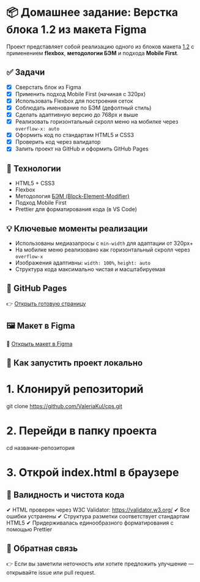 # 📦 Домашнее задание: Верстка блока 1.2 из макета Figma

Проект представляет собой реализацию одного из блоков макета [1.2](https://www.figma.com/design/q3FIPZpIAwxM0gzZnTBL5b/%D0%91%D0%BB%D0%BE%D0%BA-1.3--%D0%9F%D0%BE%D1%81%D1%82%D1%80%D0%BE%D0%B5%D0%BD%D0%B8%D0%B5-%D1%81%D0%B5%D1%82%D0%BE%D0%BA---%D0%91%D0%AD%D0%9C-%D0%B8%D0%BC%D0%B5%D0%BD%D0%BE%D0%B2%D0%B0%D0%BD%D0%B8%D0%B5?node-id=0-729&t=6BXMXATPrz5iSGTU-0) с применением **flexbox**, **методологии БЭМ** и подхода **Mobile First**.

## ✅ Задачи

- [x] Сверстать блок из Figma
- [x] Применить подход Mobile First (начиная с 320px)
- [x] Использовать Flexbox для построения сеток
- [x] Соблюдать именование по БЭМ (дефолтный стиль)
- [x] Сделать адаптивную версию до 768px и выше
- [x] Реализовать горизонтальный скролл меню на мобилке через `overflow-x: auto`
- [x] Оформить код по стандартам HTML5 и CSS3
- [x] Проверить код через валидатор
- [x] Залить проект на GitHub и оформить GitHub Pages

## 🔧 Технологии

- HTML5 + CSS3
- Flexbox
- Методология [БЭМ (Block-Element-Modifier)](https://ru.bem.info/methodology/)
- Подход Mobile First
- Prettier для форматирования кода (в VS Code)

## 💡 Ключевые моменты реализации

- Использованы медиазапросы с `min-width` для адаптации от 320px+
- На мобилке меню реализовано как горизонтальный скролл через `overflow-x`
- Изображения адаптивны: `width: 100%`, `height: auto`
- Структура кода максимально чистая и масштабируемая

## 📱 GitHub Pages

👉 [Открыть готовую страницу](https://ValeriaKul.github.io/cps)

## 🖼 Макет в Figma

📎 [Открыть макет в Figma](https://www.figma.com/design/q3FIPZpIAwxM0gzZnTBL5b/%D0%91%D0%BB%D0%BE%D0%BA-1.3--%D0%9F%D0%BE%D1%81%D1%82%D1%80%D0%BE%D0%B5%D0%BD%D0%B8%D0%B5-%D1%81%D0%B5%D1%82%D0%BE%D0%BA---%D0%91%D0%AD%D0%9C-%D0%B8%D0%BC%D0%B5%D0%BD%D0%BE%D0%B2%D0%B0%D0%BD%D0%B8%D0%B5?node-id=0-729&t=6BXMXATPrz5iSGTU-0)

## 🚀 Как запустить проект локально

# 1. Клонируй репозиторий
git clone https://github.com/ValeriaKul/cps.git

# 2. Перейди в папку проекта
cd название-репозитория

# 3. Открой index.html в браузере

## 🧹 Валидность и чистота кода

✔ HTML проверен через W3C Validator: https://validator.w3.org/
✔ Все ошибки устранены
✔ Структура разметки соответствует стандартам HTML5
✔ Придерживалась единообразного форматирования с помощью Prettier

## 💬 Обратная связь
👉  Если вы заметили неточность или хотите предложить улучшение — открывайте issue или pull request.


